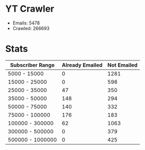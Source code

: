 # YT Crawler
- Emails: 5478
- Crawled: 266693

# Stats
| Subscriber Range  | Already Emailed | Not Emailed |
|-------|-------|-------|
| 5000 - 15000 | 0 | 1281 |
| 15000 - 25000 | 0 | 598 |
| 25000 - 35000 | 47 | 350 |
| 35000 - 50000 | 148 | 294 |
| 50000 - 75000 | 140 | 332 |
| 75000 - 100000 | 176 | 183 |
| 100000 - 300000 | 62 | 1063 |
| 300000 - 500000 | 0 | 379 |
| 500000 - 1000000 | 0 | 425 |
